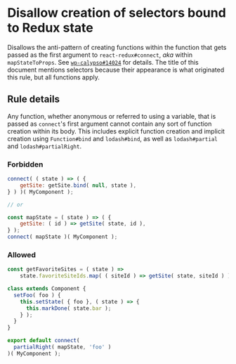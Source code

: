 # Disallow creation of selectors bound to Redux state

Disallows the anti-pattern of creating functions within the function that gets passed as the first argument to `react-redux#connect`, _aka_ within `mapStateToProps`. See [`wp-calypso#14024`](https://github.com/Automattic/wp-calypso/issues/14024) for details. The title of this document mentions selectors because their appearance is what originated this rule, but all functions apply.

## Rule details

Any function, whether anonymous or referred to using a variable, that is passed as `connect`'s first argument cannot contain any sort of function creation within its body. This includes explicit function creation and implicit creation using `Function#bind` and `lodash#bind`, as well as `lodash#partial` and `lodash#partialRight`.

### Forbidden

```js
connect( ( state ) => ( {
	getSite: getSite.bind( null, state ),
} ) )( MyComponent );

// or

const mapState = ( state ) => ( {
	getSite: ( id ) => getSite( state, id ),
} );
connect( mapState )( MyComponent );
```

### Allowed

```js
const getFavoriteSites = ( state ) =>
	state.favoriteSiteIds.map( ( siteId ) => getSite( state, siteId ) );
```

```js
class extends Component {
  setFoo( foo ) {
    this.setState( { foo }, ( state ) => {
      this.markDone( state.bar );
    } );
  }
}
```

```js
export default connect(
  partialRight( mapState, 'foo' )
)( MyComponent );
```
